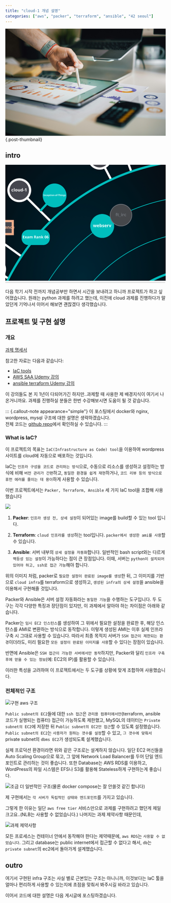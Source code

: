 ```yaml
---
title: "cloud-1 개념 설명"
categories: ["aws", "packer", "terraform", "ansible", "42 seoul"]
---
```


![](/img/stat-thumb.jpg){.post-thumbnail}

## intro

![42 seoul outer 과제](/img/42-outer-1.png)

다음 학기 시작 전까지 개념공부만 하면서 시간을 보내려고 하니까 프로젝트가 하고 싶어졌습니다.
원래는 python 과제를 하려고 했는데, 이전에 cloud 과제를 진행하다가 말았던게 기억나서 이어서 해보면 괜찮겠다 생각했습니다.

## 프로젝트 및 구현 설명

### 개요

[과제 명세서](https://cdn.intra.42.fr/pdf/pdf/147805/en.subject.pdf)

참고한 자료는 다음과 같습니다:

- [IaC tools](https://www.redhat.com/en/topics/automation/understanding-ansible-vs-terraform-puppet-chef-and-salt)
- [AWS SAA Udemy 강의](https://www.udemy.com/course/aws-certified-solutions-architect-associate-saa-c03/)
- [ansible terraform Udemy 강의](https://www.udemy.com/course/terraform-and-ansible/?utm_campaign=2025-01-21&utm_content=promo&utm_medium=4897172&utm_source=email-sendgrid&utm_term=38475056)

이 강의들도 본 지 1년이 다되어가긴 하지만..과제할 때 사용한 제 배경지식이 여기서 나온거니까요.
과제를 진행하실 분들은 한번 수강해보시면 도움이 될 것 같습니다.

::: {.callout-note appearance="simple"}
이 포스팅에서 docker와 nginx, wordpress, mysql 구조에 대한 설명은 생략하겠습니다.  
전체 코드는 [github repo](https://github.com/cryscham123/cloud-1)에서 확인하실 수 있습니다.
:::

### What is IaC?

이 프로젝트의 목표는 `IaC(Infrastructure as Code) tool`을 이용하여 wordpress 사이트를 cloud에 자동으로 배포하는 것입니다.

IaC는 `인프라 구성을 코드로 관리하는 방식`으로, 수동으로 리소스를 생성하고 설정하는 방식에 비해 `버전 관리가 간편`하고, `동일한 환경을 쉽게 재현`하거나, `코드 리뷰 등의 방식으로 휴먼 에러를 줄이는 데 용이`하게 사용할 수 있습니다.

이번 프로젝트에서는 `Packer, Terraform, Ansible` 세 가지 IaC tool을 조합해 사용했습니다

![](https://snipboard.io/Tq01JU.jpg)

1. **Packer**: `인프라 생성 전, 상세 설정`이 되어있는 image를 build할 수 있는 tool 입니다.

2. **Terraform**: `cloud 인프라를 생성`하는 tool입니다. `packer에서 생성한 ami를 사용`할 수 있습니다.

3. **Ansible**: 서버 내부의 `상세 설정을 자동화`합니다. 일반적인 bash script와는 다르게 `멱등성 있는 설정`이 가능하다는 점이 큰 장점입니다. 이때, 서버는 `python이 설치되어 있어야 하고, ssh로 접근 가능`해야 합니다.

위의 이미지 처럼, packer로 `필요한 설정이 완료된 image를 생성`한 뒤, 그 이미지를 기반으로 `cloud infra`를 terraform으로 생성하고, `생성된 infra의 상세 설정`을 ansible을 이용해서 구현해줄 것입니다.

Packer와 Ansible은 서버 설정 자동화라는 `동일한 기능`을 수행하는 도구입니다.
두 도구는 각각 다양한 특징과 장단점이 있지만, 이 과제에서 알아야 하는 차이점은 아래와 같습니다.

Packer는 `임시 EC2 인스턴스`를 생성하여 그 위에서 필요한 설정을 완료한 후, 해당 인스턴스를 AMI로 변환하는 방식으로 동작합니다.
이렇게 생성된 AMI는 이후 실제 인프라 구축 시 그대로 사용할 수 있습니다.
따라서 최종 목적지 서버가 `SSH 접근이 제한되는 환경`이더라도, 미리 필요한 `모든 설정이 완료된 이미지를 사용`할 수 있다는 장점이 있습니다.

반면에 Ansible은 `SSH 접근이 가능한 서버에서만 동작`하지만, Packer와 달리 `인프라 구축 후에 얻을 수 있는 정보`(예: EC2의 IP)를 활용할 수 있습니다.

이러한 특성을 고려하여 이 프로젝트에서는 두 도구를 상황에 맞게 조합하여 사용했습니다.

### 전체적인 구조

![구현 aws 구조](https://snipboard.io/LxOGgU.jpg)

`Public subnet의 EC2`들에 대한 `ssh 접근`은 `관리용 컴퓨터에서만`(terraform, ansible 코드가 실행되는 컴퓨터) 접근이 가능하도록 제한했고, MySQL의 데이터는 `Private subnet의 EC2`에 저장한 뒤 `Public subnet의 EC2만 접근`할 수 있도록 설정했습니다.
`Public subnet의 EC2`는 `사용자가 원하는 갯수를 설정`할 수 있고, `그 갯수에 맞춰서` private subnet의 `dbms EC2`가 생성되도록 설계했습니다.

실제 프로덕션 환경이라면 위와 같은 구조로는 설계하지 않습니다.
일단 EC2 머신들을 Auto Scaling Group으로 묶고, 그 앞에 Network Load Balancer를 두어 단일 엔드포인트로 관리하는 것이 좋습니다.
또한 Database는 AWS RDS를 이용하고, WordPress의 파일 시스템은 EFS나 S3를 활용해 Stateless하게 구현하는게 좋습니다.

![조금 더 일반적인 구조(물론 docker compose는 잘 안쓸것 같긴 합니다)](https://snipboard.io/EHrPWd.jpg)

제 구현에서는 `각 서버가 독립적인 상태와 엔드포인트`를 가지고 있습니다.

그렇게 한 이유는 일단 `aws free tier` 서비스만으로 과제를 구현하려고 했던게 제일 크고요..(NLB는 사용할 수 없었습니다.)
나머지는 과제 제약사항 때문인데,

![과제 제약사항](https://snipboard.io/Tx21SW.jpg)

모든 프로세스는 컨테이너 안에서 동작해야 한다는 제약때문에, `aws RDS`는 `사용할 수 없었습니다`.
그리고 database는 public internet에서 접근할 수 없다고 해서, `db`는 `private subnet`의 ec2에서 돌아가게 설계했습니다.

## outro

여기서 구현된 infra 구조는 사실 별로 근본있는 구조는 아니니까, 이것보다는 IaC 툴을 얼마나 편리하게 사용할 수 있는지에 초점을 맞춰서 봐주시길 바라고 있습니다.

이어서 코드에 대한 설명은 다음 게시글에 포스팅하겠습니다.
